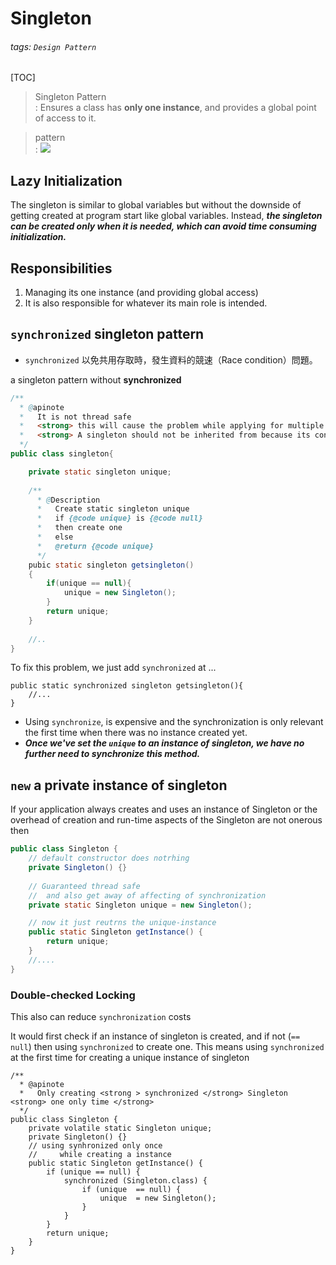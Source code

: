 # Singleton
###### tags: `Design Pattern`
[TOC]

> Singleton Pattern   
> : Ensures a class has **only one instance**, and provides a global point of access to it.  

> pattern  
> : ![](https://i.imgur.com/ZhgkHCD.png)  

## Lazy Initialization 
The singleton is similar to global variables but without the downside of getting created at program start like global variables. 
Instead, ***the singleton can be created only when it is needed, which can avoid time consuming initialization.***

## Responsibilities 

1. Managing its one instance (and providing global access) 
2. It is also responsible for whatever its main role is intended. 

## `synchronized` singleton pattern

- `synchronized` 以免共用存取時，發生資料的競速（Race condition）問題。

a singleton pattern without **synchronized**
```java
/**
  * @apinote
  *   It is not thread safe
  *   <strong> this will cause the problem while applying for multiple threading </strong>
  *   <strong> A singleton should not be inherited from because its constructor should remain private. </strong>
  */
public class singleton{

    private static singleton unique;
    
    /**
      * @Description
      *   Create static singleton unique
      *   if {@code unique} is {@code null}
      *   then create one 
      *   else
      *   @return {@code unique}
      */
    pubic static singleton getsingleton()
    {
        if(unique == null){
            unique = new Singleton();
        }
        return unique;
    }
    
    //..
}
```

To fix this problem, we just add `synchronized` at ...
```java=
public static synchronized singleton getsingleton(){
    //...
}
```
- Using `synchronize`, is expensive and the synchronization is only relevant the first time when there was no instance created yet. 
- ***Once we've set the `unique` to an instance of singleton, we have no further need to synchronize this method.***

## `new` a private instance of singleton

If your application always creates and uses an instance of Singleton or the overhead of creation and run-time aspects of the Singleton are not onerous then
```java
public class Singleton {
    // default constructor does notrhing
    private Singleton() {}
    
    // Guaranteed thread safe
    //  and also get away of affecting of synchronization  
    private static Singleton unique = new Singleton();

    // now it just reutrns the unique-instance
    public static Singleton getInstance() {
        return unique;
    }
    //....
}
```

### Double-checked Locking
This also can reduce `synchronization` costs 

It would first check if an instance of singleton is created, and if not (`== null`) then using `synchronized` to create one. 
This means using `synchronized` at the first time for creating a unique instance of singleton
```java=
/**
  * @apinote
  *   Only creating <strong > synchronized </strong> Singleton <strong> one only time </strong>
  */
public class Singleton {
    private volatile static Singleton unique;
    private Singleton() {}
    // using synhronized only once
    //     while creating a instance
    public static Singleton getInstance() {
        if (unique == null) {
            synchronized (Singleton.class) {
                if (unique  == null) {
                    unique  = new Singleton();
                }
            }
        }
        return unique;
    }
}
```


